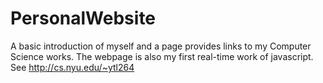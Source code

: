 PersonalWebsite
===============

A basic introduction of myself and a page provides links to my Computer Science works. The webpage is also my first real-time work of javascript. See http://cs.nyu.edu/~ytl264
